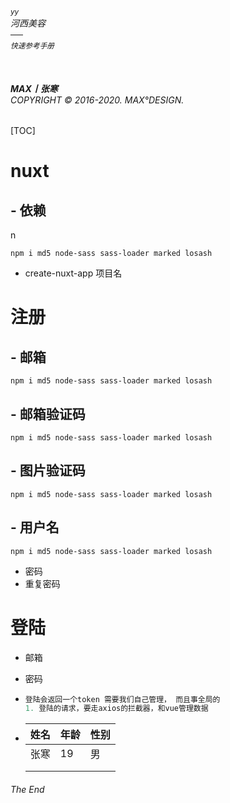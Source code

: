 ###### <sup>yy</sup><br>河西美容<br>──<br><sub>快速参考手册</sub><br><br><br><br>**MAX丨张寒**<br>*COPYRIGHT © 2016-2020. MAX°DESIGN.*
[TOC]
# nuxt

## - 依赖
n
```shell
npm i md5 node-sass sass-loader marked losash
```

- create-nuxt-app 项目名

# 注册

## - 邮箱
```shell
npm i md5 node-sass sass-loader marked losash
```
## - 邮箱验证码
```shell
npm i md5 node-sass sass-loader marked losash
```
## - 图片验证码
```shell
npm i md5 node-sass sass-loader marked losash
```
## - 用户名
```shell
npm i md5 node-sass sass-loader marked losash
```
- 密码
- 重复密码

# 登陆

- 邮箱

- 密码

- ```javascript
  登陆会返回一个token 需要我们自己管理， 而且事全局的
  1. 登陆的请求，要走axios的拦截器，和vue管理数据
  ```



- | 姓名 | 年龄 | 性别 |
    | ---- | ---- | ---- |
    | 张寒 | 19   | 男   |
    |      |      |      |
    |      |      |      |

  

###### The End





